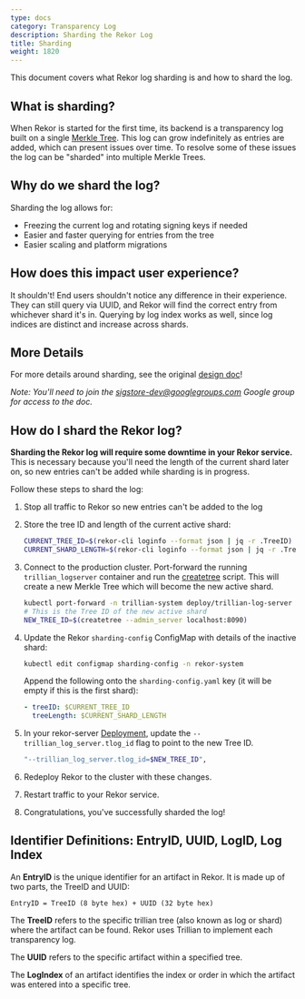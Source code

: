 ```yaml
---
type: docs
category: Transparency Log
description: Sharding the Rekor Log
title: Sharding
weight: 1820
---
```


This document covers what Rekor log sharding is and how to shard the log.

## What is sharding?

When Rekor is started for the first time, its backend is a transparency log built on a single [Merkle Tree](https://en.wikipedia.org/wiki/Merkle_tree).
This log can grow indefinitely as entries are added, which can present issues over time.
To resolve some of these issues the log can be "sharded" into multiple Merkle Trees.

## Why do we shard the log?

Sharding the log allows for:

* Freezing the current log and rotating signing keys if needed
* Easier and faster querying for entries from the tree
* Easier scaling and platform migrations

## How does this impact user experience?

It shouldn't!
End users shouldn't notice any difference in their experience.
They can still query via UUID, and Rekor will find the correct entry from whichever shard it's in.
Querying by log index works as well, since log indices are distinct and increase across shards.

## More Details

For more details around sharding, see the original [design doc](https://docs.google.com/document/d/1QBTyK-wquplNdeUB5_aqztQHigJOepCvd-4FL4H-zl8/edit?resourcekey=0-grdVbSltkTvpNvhj03laCQ#heading=h.al4txfo7pxwl)!

_Note: You'll need to join the [sigstore-dev@googlegroups.com](https://groups.google.com/g/sigstore-dev/about) Google group for access to the doc._

## How do I shard the Rekor log?

**Sharding the Rekor log will require some downtime in your Rekor service.**
This is necessary because you'll need the length of the current shard later on, so new entries can't be added while sharding is in progress.

Follow these steps to shard the log:

1. Stop all traffic to Rekor so new entries can't be added to the log
2. Store the tree ID and length of the current active shard:

    ```bash
    CURRENT_TREE_ID=$(rekor-cli loginfo --format json | jq -r .TreeID)
    CURRENT_SHARD_LENGTH=$(rekor-cli loginfo --format json | jq -r .TreeSize)
    ```

3. Connect to the production cluster. Port-forward the running `trillian_logserver` container and run the [createtree](https://github.com/google/trillian/blob/master/cmd/createtree/main.go) script.
This will create a new Merkle Tree which will become the new active shard.

    ```bash
    kubectl port-forward -n trillian-system deploy/trillian-log-server 8090:8090
    # This is the Tree ID of the new active shard
    NEW_TREE_ID=$(createtree --admin_server localhost:8090)
    ```

4. Update the Rekor `sharding-config` ConfigMap with details of the inactive shard:

    ```bash
    kubectl edit configmap sharding-config -n rekor-system
    ```

    Append the following onto the `sharding-config.yaml` key (it will be empty if this is the first shard):

    ```yaml
    - treeID: $CURRENT_TREE_ID
      treeLength: $CURRENT_SHARD_LENGTH
    ```

5. In your rekor-server [Deployment](https://github.com/sigstore/rekor/blob/main/config/rekor.yaml), update the `--trillian_log_server.tlog_id` flag to point to the new Tree ID.

    ```bash
    "--trillian_log_server.tlog_id=$NEW_TREE_ID",
    ```

6. Redeploy Rekor to the cluster with these changes.

7. Restart traffic to your Rekor service.

8. Congratulations, you've successfully sharded the log!

## Identifier Definitions: EntryID, UUID, LogID, Log Index

An **EntryID** is the unique identifier for an artifact in Rekor. It is made up of two parts, the TreeID and UUID:

  `EntryID = TreeID (8 byte hex) + UUID (32 byte hex)`

The **TreeID** refers to the specific trillian tree (also known as log or shard) where the artifact can be found. Rekor uses Trillian to implement each transparency log.

The **UUID** refers to the specific artifact within a specified tree.

The **LogIndex** of an artifact identifies the index or order in which the artifact was entered into a specific tree.
